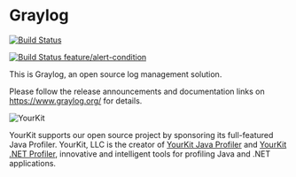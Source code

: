 # Graylog

[![Build Status](https://travis-ci.org/Graylog2/graylog2-server.svg?branch=master)](https://travis-ci.org/Graylog2/graylog2-server)

[![Build Status feature/alert-condition](https://travis-ci.org/dfch/graylog2-server.svg?branch=feature/alert-condition)](https://travis-ci.org/dfch/graylog2-server.svg)

This is Graylog, an open source log management solution.

Please follow the release announcements and documentation links on https://www.graylog.org/ for details.

![YourKit](https://s3.amazonaws.com/graylog2public/images/yourkit.png)

YourKit supports our open source project by sponsoring its full-featured Java Profiler. YourKit, LLC is the creator of [YourKit Java Profiler](http://www.yourkit.com/java/profiler/index.jsp) and [YourKit .NET Profiler](http://www.yourkit.com/.net/profiler/index.jsp), innovative and intelligent tools for profiling Java and .NET applications.
